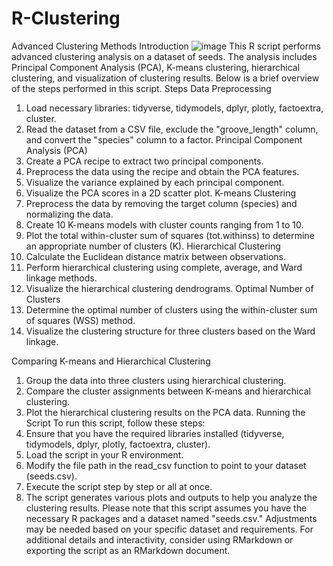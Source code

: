 # R-Clustering
Advanced Clustering Methods Introduction
![image](https://github.com/stevengash/R-Clustering/assets/99188129/59f8b907-f576-47e7-ba17-a617a28cf4c8)
This R script performs advanced clustering analysis on a dataset of seeds. The analysis includes Principal Component Analysis (PCA), K-means clustering, hierarchical clustering, and visualization of clustering results. Below is a brief overview of the steps performed in this script.
Steps
Data Preprocessing
1.	Load necessary libraries: tidyverse, tidymodels, dplyr, plotly, factoextra, cluster.
2.	Read the dataset from a CSV file, exclude the "groove_length" column, and convert the "species" column to a factor.
Principal Component Analysis (PCA)
1.	Create a PCA recipe to extract two principal components.
2.	Preprocess the data using the recipe and obtain the PCA features.
3.	Visualize the variance explained by each principal component.
4.	Visualize the PCA scores in a 2D scatter plot.
K-means Clustering
1.	Preprocess the data by removing the target column (species) and normalizing the data.
2.	Create 10 K-means models with cluster counts ranging from 1 to 10.
3.	Plot the total within-cluster sum of squares (tot.withinss) to determine an appropriate number of clusters (K).
Hierarchical Clustering
1.	Calculate the Euclidean distance matrix between observations.
2.	Perform hierarchical clustering using complete, average, and Ward linkage methods.
3.	Visualize the hierarchical clustering dendrograms.
Optimal Number of Clusters
1.	Determine the optimal number of clusters using the within-cluster sum of squares (WSS) method.
2.	Visualize the clustering structure for three clusters based on the Ward linkage.
 
Comparing K-means and Hierarchical Clustering
1.	Group the data into three clusters using hierarchical clustering.
2.	Compare the cluster assignments between K-means and hierarchical clustering.
3.	Plot the hierarchical clustering results on the PCA data.
Running the Script
To run this script, follow these steps:
1.	Ensure that you have the required libraries installed (tidyverse, tidymodels, dplyr, plotly, factoextra, cluster).
2.	Load the script in your R environment.
3.	Modify the file path in the read_csv function to point to your dataset (seeds.csv).
4.	Execute the script step by step or all at once.
5.	The script generates various plots and outputs to help you analyze the clustering results.
Please note that this script assumes you have the necessary R packages and a dataset named "seeds.csv." Adjustments may be needed based on your specific dataset and requirements.
For additional details and interactivity, consider using RMarkdown or exporting the script as an RMarkdown document.

